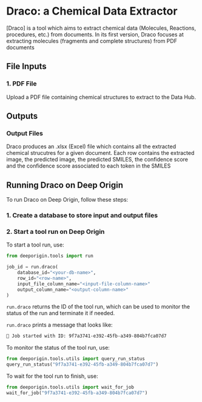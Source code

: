 # Draco: a Chemical Data Extractor

[Draco] is a tool which aims to extract chemical data (Molecules, Reactions, procedures, etc.) from documents. In its first version, Draco focuses at extracting molecules (fragments and complete structures) from PDF documents

## File Inputs

### 1. PDF File

Upload a PDF file containing chemical structures to extract to the Data Hub.

## Outputs

### Output Files

Draco produces an .xlsx (Excel) file which contains all the extracted chemical strucutres for a given document. Each row contains the extracted image, the predicted image, the predicted SMILES, the confidence score and the confidence score associated to each token in the SMILES

## Running Draco on Deep Origin

To run Draco on Deep Origin, follow these steps:

### 1. Create a database to store input and output files

### 2. Start a tool run on Deep Origin

To start a tool run, use:

```python
from deeporigin.tools import run

job_id = run.draco(
    database_id="<your-db-name>",
    row_id="<row-name>",
    input_file_column_name="<input-file-column-name>"
    output_column_name="<output-column-name>"
)
```

`run.draco` returns the ID of the tool run, which can be used to monitor the status of the run and terminate it if needed. 

`run.draco` prints a message that looks like:

```bash
🧬 Job started with ID: 9f7a3741-e392-45fb-a349-804b7fca07d7
```

To monitor the status of the tool run, use:

```python
from deeporigin.tools.utils import query_run_status
query_run_status("9f7a3741-e392-45fb-a349-804b7fca07d7")
```

To wait for the tool run to finish, use:

```python
from deeporigin.tools.utils import wait_for_job
wait_for_job("9f7a3741-e392-45fb-a349-804b7fca07d7")
```
